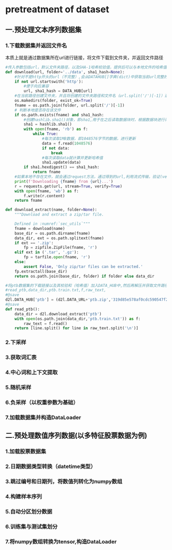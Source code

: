 # pretreatment of dataset
## 一.预处理文本序列数据集
### 1.下载数据集并返回文件名
本质上就是通过数据集所在url进行链接，将文件下载到文件夹，并返回文件路径
```python
#传入参数包括url，默认文件夹路径，以及SHA-1哈希校验值，提供后可以与本地文件的哈希值进行比较检验，避免文件重复
def download(url, folder='../data', sha1_hash=None):
    #针对不是http开头的url（不完整）,会从DATAHUB[]字典(dict)中获取当前url完整的url以及对应的哈希检验值，并更新
    if not url.startswith('http'):
        #便于向后兼容
        url, sha1_hash = DATA_HUB[url]
    #在当前路径创建文件夹，并且将创建的文件夹路径和文件名（url.split('/')[-1]）进行拼接（join）来得到文件路径
    os.makedirs(folder, exist_ok=True)
    fname = os.path.join(folder, url.split('/')[-1])
    # 判断本地是否存在该文件
    if os.path.exists(fname) and sha1_hash:
        #创建hashlib.sha1()对象，即sha1,用于在之后读取数据块时，根据数据块进行计算哈希值
        sha1 = hashlib.sha1()
        with open(fname, 'rb') as f:
            while True:
                #每次读取1MB数据，即1048576字节的数据，进行更新
                data = f.read(1048576)
                if not data:
                    break
                #每次读取data就计算并更新哈希值
                sha1.update(data)
        if sha1.hexdigest() == sha1_hash:
            return fname
    #如果本地不存在文件，就会通过request方法，通过得到的url,利用流式传输，验证(verify)SSL证书后进行下载，然后将内容写入文件夹中，最后返回文件路径
    print(f'Downloading {fname} from {url}...')
    r = requests.get(url, stream=True, verify=True)
    with open(fname, 'wb') as f:
        f.write(r.content)
    return fname

def download_extract(name, folder=None):
    """Download and extract a zip/tar file.

    Defined in :numref:`sec_utils`"""
    fname = download(name)
    base_dir = os.path.dirname(fname)
    data_dir, ext = os.path.splitext(fname)
    if ext == '.zip':
        fp = zipfile.ZipFile(fname, 'r')
    elif ext in ('.tar', '.gz'):
        fp = tarfile.open(fname, 'r')
    else:
        assert False, 'Only zip/tar files can be extracted.'
    fp.extractall(base_dir)
    return os.path.join(base_dir, folder) if folder else data_dir

#将ptb数据集的下载链接以及其校验和（哈希值）加入DATA_HUB中,然后再解压并获取文件路径，打开文件，并将文件中的字符序列按行分割，并分解为一个个的单词，并以列表的形式返回
#read_ptb,data_dir,ptb.train.txt,f,raw_text,
#@save
d2l.DATA_HUB['ptb'] = (d2l.DATA_URL+'ptb.zip','319d85e578af0cdc590547f26231e4e31cdf1e42')
#@save
def read_ptb():
    data_dir = d2l.download_extract('ptb')
    with open(os.path.join(data_dir,'ptb.train.txt')) as f:
        raw_text = f.read()
    return [line.split() for line in raw_text.split('\n')]
```
### 2.下采样
### 3.获取词汇表
### 4.中心词和上下文提取
### 5.随机采样
### 6.负采样（以权重参数为基础）
### 7.加载数据集并构造DataLoader
## 二.预处理数值序列数据(以多特征股票数据为例)
### 1.加载股票数据集
### 2.日期数据类型转换（datetime类型）
### 3.跳过编号和日期列，将数值列转化为numpy数组
### 4.构建样本序列
### 5.自动分区划分数据
### 6.训练集与测试集划分
### 7.将numpy数组转换为tensor,构造DataLoader

